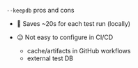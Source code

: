 `--keepdb` pros and cons

- 🎉 Saves ~20s for each test run (locally)

- 😥 Not easy to configure in CI/CD

    - cache/artifacts in GitHub workflows
    - external test DB


<aside class="notes">
</aside>
